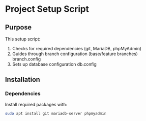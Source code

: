 # Project Setup Script

## Purpose
This setup script:
1. Checks for required dependencies (git, MariaDB, phpMyAdmin)
2. Guides through branch configuration (base/feature branches) branch.config
3. Sets up database configuration db.config

## Installation

### Dependencies
Install required packages with:
```bash
sudo apt install git mariadb-server phpmyadmin
